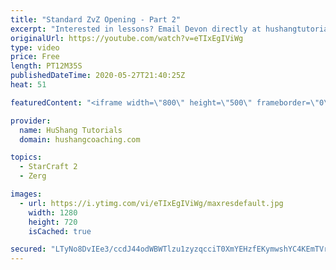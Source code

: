 ```yaml
---
title: "Standard ZvZ Opening - Part 2"
excerpt: "Interested in lessons? Email Devon directly at hushangtutorials@outlook.com ------------------------------------------------------------------------------------------------------- Want to support HuShang Tutorials directly? Patreon is a website where you can contribute a monthly donation that will help"
originalUrl: https://youtube.com/watch?v=eTIxEgIViWg
type: video
price: Free
length: PT12M35S
publishedDateTime: 2020-05-27T21:40:25Z
heat: 51

featuredContent: "<iframe width=\"800\" height=\"500\" frameborder=\"0\" src=\"https://www.youtube.com/embed/eTIxEgIViWg\" allow=\"accelerometer; autoplay; encrypted-media; gyroscope; picture-in-picture\" allowfullscreen></iframe>"

provider:
  name: HuShang Tutorials
  domain: hushangcoaching.com

topics:
  - StarCraft 2
  - Zerg

images:
  - url: https://i.ytimg.com/vi/eTIxEgIViWg/maxresdefault.jpg
    width: 1280
    height: 720
    isCached: true

secured: "LTyNo8DvIEe3/ccdJ44odWBWTlzu1zyzqcciT0XmYEHzfEKymwshYC4KEmTVr36b2vN4dNKol2AuS2MpcfbS69tDWHbkXnQD58HUClagTQx+MRuKlWmV0t8pGjAv/JvDh+UfJQ6fF7cEiinrA4aAnGClselXaAhWs5oD15SE7acslpISLdzRoz4jtM69ttJFiSzC3m0pS4MkhrCS1ztEvR2z+bEexvn4K1SPHeNGVrbdhHpS94oALtu7DKhXNSf4HijVxBddelGdKu9/D819pr+2I7a6jp1b1K+l0XxWKGUDVd4cVNpv3UvbrOUqAiAokaSw0ibekcflThGsAJog0O/eQJs2p3vPapdjjE980sBFLUg4v7gFrAesgYcdeDcWPRmBr0QfkbxKePFz629xBznn7WyuqhbZ7Hyjx1t3Iwc=;tY33/sxf1xTBdYAJPMzaOw=="
---
```


